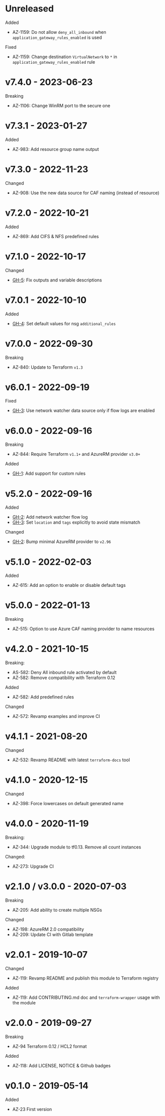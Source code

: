 # Unreleased

Added
  * AZ-1159: Do not allow `deny_all_inbound` when `application_gateway_rules_enabled` is used

Fixed
  * AZ-1159: Change destination `VirtualNetwork` to `*` in `application_gateway_rules_enabled` rule

# v7.4.0 - 2023-06-23

Breaking
  * AZ-1106: Change WinRM port to the secure one

# v7.3.1 - 2023-01-27

Added
  * AZ-983: Add resource group name output

# v7.3.0 - 2022-11-23

Changed
  * AZ-908: Use the new data source for CAF naming (instead of resource)

# v7.2.0 - 2022-10-21

Added
   * AZ-869: Add CIFS & NFS predefined rules

# v7.1.0 - 2022-10-17

Changed
  * [GH-5](https://github.com/claranet/terraform-azurerm-nsg/pull/5): Fix outputs and variable descriptions

# v7.0.1 - 2022-10-10

Added
  * [GH-4](https://github.com/claranet/terraform-azurerm-nsg/pull/4): Set default values for nsg `additional_rules`

# v7.0.0 - 2022-09-30

Breaking
  * AZ-840: Update to Terraform `v1.3`

# v6.0.1 - 2022-09-19

Fixed
  * [GH-3](https://github.com/claranet/terraform-azurerm-nsg/pull/3): Use network watcher data source only if flow logs are enabled

# v6.0.0 - 2022-09-16

Breaking
  * AZ-844: Require Terraform `v1.1+` and AzureRM provider `v3.0+`

Added
  * [GH-1](https://github.com/claranet/terraform-azurerm-nsg/pull/1): Add support for custom rules

# v5.2.0 - 2022-09-16

Added
  * [GH-2](https://github.com/claranet/terraform-azurerm-nsg/pull/2): Add network watcher flow log
  * [GH-3](https://github.com/claranet/terraform-azurerm-nsg/pull/3): Set `location` and `tags` explicitly to avoid state mismatch

Changed
  * [GH-2](https://github.com/claranet/terraform-azurerm-nsg/pull/2): Bump minimal AzureRM provider to `v2.96`

# v5.1.0 - 2022-02-03

Added
  * AZ-615: Add an option to enable or disable default tags

# v5.0.0 - 2022-01-13

Breaking
  * AZ-515: Option to use Azure CAF naming provider to name resources

# v4.2.0 - 2021-10-15

Breaking:
  * AS-582: Deny All inbound rule activated by default
  * AZ-582: Remove compatibility with Terraform 0.12

Added
  * AZ-582: Add predefined rules

Changed
  * AZ-572: Revamp examples and improve CI

# v4.1.1 - 2021-08-20

Changed
  * AZ-532: Revamp README with latest `terraform-docs` tool

# v4.1.0 - 2020-12-15

Changed
  * AZ-398: Force lowercases on default generated name

# v4.0.0 - 2020-11-19

Breaking:
  * AZ-344: Upgrade module to tf0.13. Remove all count instances

Changed:
  * AZ-273: Upgrade CI

# v2.1.0 / v3.0.0 - 2020-07-03

Breaking
  * AZ-205: Add ability to create multiple NSGs

Changed
  * AZ-198: AzureRM 2.0 compatibility
  * AZ-209: Update CI with Gitlab template

# v2.0.1 - 2019-10-07

Changed
  * AZ-119: Revamp README and publish this module to Terraform registry

Added
  * AZ-119: Add CONTRIBUTING.md doc and `terraform-wrapper` usage with the module

# v2.0.0 - 2019-09-27

Breaking
  * AZ-94 Terraform 0.12 / HCL2 format

Added
  * AZ-118: Add LICENSE, NOTICE & Github badges

# v0.1.0 - 2019-05-14

Added
  * AZ-23 First version
